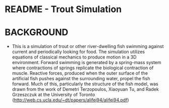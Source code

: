 # README - Trout Simulation 

# BACKGROUND
* This is a simulation of trout or other river-dwelling fish swimming against current and periodically looking for food. 
  The simulation utilizes equations of classical mechanics to produce motion in a 3D environment. Forward swimming is 
  generated by a spring-mass system where contractions of springs replicate the biological contraction of muscle. Reactive 
  forces, produced when the outer surface of the artificial fish pushes against the surrounding water, propel the fish 
  forward. Much of this, particularly the structure of the fish model, was drawn from the work of Demetri 
  Terzopoulos, Xiaoyuan Tu, and Radek Grzeszczuk at the University of Toronto 
  (http://web.cs.ucla.edu/~dt/papers/alifej94/alifej94.pdf)
